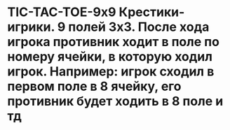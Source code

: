 # TIC-TAC-TOE-9x9 Крестики-игрики. 9 полей 3х3. После хода игрока противник ходит в поле по номеру ячейки, в которую ходил игрок. Например: игрок сходил в первом поле в 8 ячейку, его противник будет ходить в 8 поле и тд

